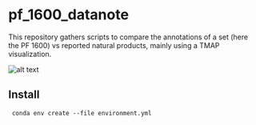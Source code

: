 # pf_1600_datanote

This repository gathers scripts to compare the annotations of a set (here the PF 1600) vs reported natural products, mainly using a TMAP visualization.

![alt text](https://github.com/mandelbrot-project/pf_1600_datanote/blob/56dd2af4f0a4bf402959f359ae84aa3875595d86/docs/img/tmap_figure_v2.jpg)


## Install

```
 conda env create --file environment.yml
```
